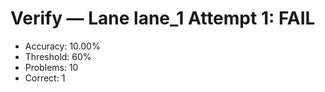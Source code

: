 # Verify — Lane lane_1 Attempt 1: FAIL

- Accuracy: 10.00%
- Threshold: 60%
- Problems: 10
- Correct: 1